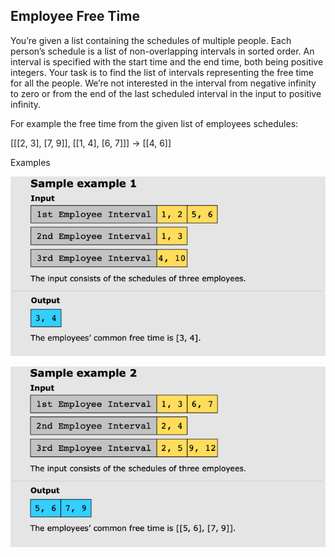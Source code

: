 ## Employee Free Time

You’re given a list containing the schedules of multiple people. Each person’s schedule is a list of non-overlapping intervals in sorted order. An interval is specified with the start time and the end time, both being positive integers. Your task is to find the list of intervals representing the free time for all the people. We’re not interested in the interval from negative infinity to zero or from the end of the last scheduled interval in the input to positive infinity.

For example the free time from the given list of employees schedules:

[[[2, 3], [7, 9]], [[1, 4], [6, 7]]] -> [[4, 6]]

Examples

![img.png](example1.png)

![img.png](example2.png)
